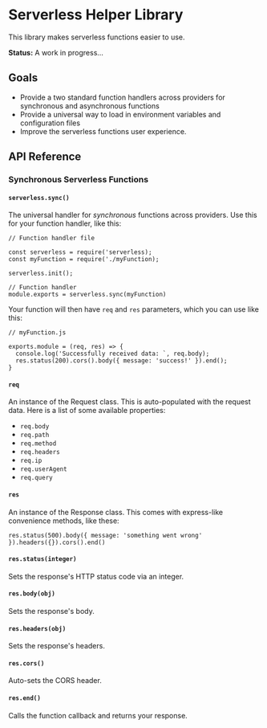 # Serverless Helper Library

This library makes serverless functions easier to use.

**Status:** A work in progress...

## Goals

* Provide a two standard function handlers across providers for synchronous and asynchronous functions
* Provide a universal way to load in environment variables and configuration files
* Improve the serverless functions user experience.

## API Reference

### Synchronous Serverless Functions

#### `serverless.sync()`

The universal handler for *synchronous* functions across providers.  Use this for your function handler, like this:

```
// Function handler file

const serverless = require('serverless);
const myFunction = require('./myFunction);

serverless.init();

// Function handler
module.exports = serverless.sync(myFunction)
```

Your function will then have `req` and `res` parameters, which you can use like this:

```
// myFunction.js

exports.module = (req, res) => {
  console.log('Successfully received data: `, req.body);
  res.status(200).cors().body({ message: 'success!' }).end();
}
```

#### `req`

An instance of the Request class.  This is auto-populated with the request data.  Here is a list of some available properties:

* `req.body`
* `req.path`
* `req.method`
* `req.headers`
* `req.ip`
* `req.userAgent`
* `req.query`

#### `res`

An instance of the Response class.  This comes with express-like convenience methods, like these:

```
res.status(500).body({ message: 'something went wrong' }).headers({}).cors().end()
```

#### `res.status(integer)`

Sets the response's HTTP status code via an integer.

#### `res.body(obj)`

Sets the response's body.

#### `res.headers(obj)`

Sets the response's headers.

#### `res.cors()`

Auto-sets the CORS header.

#### `res.end()`

Calls the function callback and returns your response.
